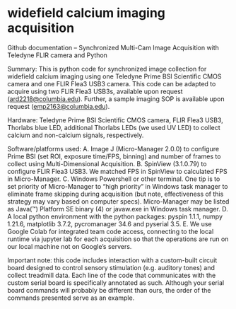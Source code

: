 # widefield calcium imaging acquisition

Github documentation – Synchronized Multi-Cam Image Acquisition with Teledyne FLIR camera and Python

Summary: This is python code for synchronized image collection for widefield calcium imaging using one Teledyne Prime BSI Scientific CMOS camera and one FLIR Flea3 USB3 camera. This code can be adapted to acquire using two FLIR Flea3 USB3s, available upon request (ard2218@columbia.edu). Further, a sample imaging SOP is available upon request (emp2163@columbia.edu).

Hardware:  Teledyne Prime BSI Scientific CMOS camera, FLIR Flea3 USB3, Thorlabs blue LED, additional Thorlabs LEDs (we used UV LED) to collect calcium and non-calcium signals, respectively.

Software/platforms used: 
A.	Image J (Micro-Manager 2.0.0) to configure Prime BSI (set ROI, exposure time/FPS, binning) and number of frames to collect using Multi-Dimensional Acquisition. 
B.	SpinView (3.1.0.79) to configure FLIR Flea3 USB3. We matched FPS in SpinView to calculated FPS in Micro-Manager. 
C.	Windows Powershell or other terminal. One tip is to set priority of Micro-Manager to “high priority” in Windows task manager to eliminate frame skipping during acquisition (but note, effectiveness of this strategy may vary based on computer specs). Micro-Manager may be listed as Java(™) Platform SE binary (4) or javaw.exe in Windows task manager.
D.	A local python environment with the python packages: pyspin 1.1.1, numpy 1.21.6, matplotlib 3.7.2, pycromanager 34.6 and pyserial 3.5. 
E.	We use Google Colab for integrated team code access, connecting to the local runtime via jupyter lab for each acquisition so that the operations are run on our local machine not on Google’s servers. 

Important note: this code includes interaction with a custom-built circuit board designed to control sensory stimulation (e.g. auditory tones) and collect treadmill data. Each line of the code that communicates with the custom serial board is specifically annotated as such. Although your serial board commands will probably be different than ours, the order of the commands presented serve as an example. 

